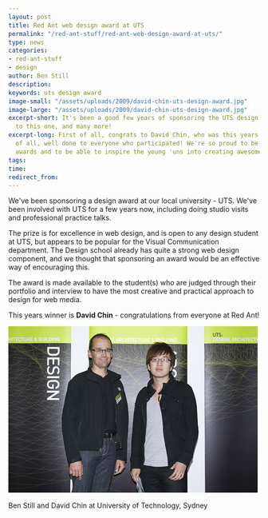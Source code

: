 ```yaml
---
layout: post
title: Red Ant web design award at UTS
permalink: "/red-ant-stuff/red-ant-web-design-award-at-uts/"
type: news
categories:
- red-ant-stuff
- design
author: Ben Still
description:
keywords: uts design award
image-small: "/assets/uploads/2009/david-chin-uts-design-award.jpg"
image-large: "/assets/uploads/2009/david-chin-uts-design-award.jpg"
excerpt-short: It's been a good few years of sponsoring the UTS design awards, here's
  to this one, and many more!
excerpt-long: First of all, congrats to David Chin, who was this years winner. Seconds
  of all, well done to everyone who participated! We're so proud to be part of these
  awards and to be able to inspire the young 'uns into creating awesome stuff.
tags:
time:
redirect_from:
---
```

We've been sponsoring a design award at our local university - UTS. We've been involved with UTS for a few years now, including doing studio visits and professional practice talks.

The prize is for excellence in web design, and is open to any design student at UTS, but appears to be popular for the Visual Communication department. The Design school already has quite a strong web design component, and we thought that sponsoring an award would be an effective way of encouraging this.

The award is made available to the student(s) who are judged through their portfolio and interview to have the most creative and practical approach to design for web media.

This years winner is **David Chin** - congratulations from everyone at Red Ant!

![Ben Still and David Chin](/assets/uploads/2009/ben-still-and-david-chin.jpg)

Ben Still and David Chin at University of Technology, Sydney
